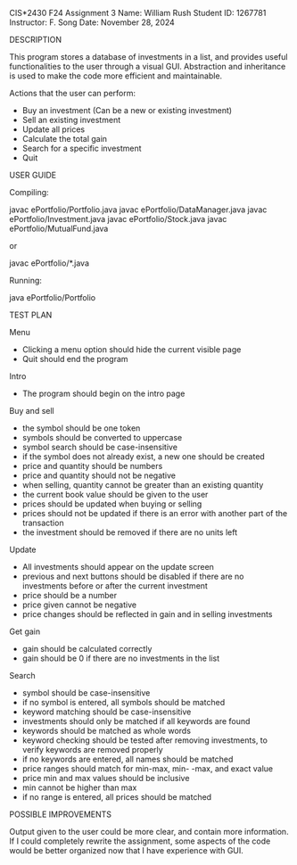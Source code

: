 CIS*2430 F24 Assignment 3
Name: William Rush
Student ID: 1267781
Instructor: F. Song
Date: November 28, 2024

DESCRIPTION

This program stores a database of investments in a list, and provides useful functionalities to the user through a visual GUI. Abstraction and inheritance is used to make the code more efficient and maintainable.

Actions that the user can perform:
 - Buy an investment (Can be a new or existing investment)
 - Sell an existing investment
 - Update all prices
 - Calculate the total gain
 - Search for a specific investment
 - Quit

USER GUIDE

Compiling:

javac ePortfolio/Portfolio.java
javac ePortfolio/DataManager.java
javac ePortfolio/Investment.java
javac ePortfolio/Stock.java
javac ePortfolio/MutualFund.java

or

javac ePortfolio/*.java

Running:

java ePortfolio/Portfolio

TEST PLAN

Menu
 - Clicking a menu option should hide the current visible page
 - Quit should end the program

Intro
 - The program should begin on the intro page

Buy and sell
 - the symbol should be one token
 - symbols should be converted to uppercase
 - symbol search should be case-insensitive
 - if the symbol does not already exist, a new one should be created
 - price and quantity should be numbers
 - price and quantity should not be negative
 - when selling, quantity cannot be greater than an existing quantity
 - the current book value should be given to the user
 - prices should be updated when buying or selling
 - prices should not be updated if there is an error with another part of the transaction
 - the investment should be removed if there are no units left

Update
 - All investments should appear on the update screen
 - previous and next buttons should be disabled if there are no investments before or after the current investment
 - price should be a number
 - price given cannot be negative
 - price changes should be reflected in gain and in selling investments

Get gain
 - gain should be calculated correctly
 - gain should be 0 if there are no investments in the list

Search
 - symbol should be case-insensitive
 - if no symbol is entered, all symbols should be matched
 - keyword matching should be case-insensitive
 - investments should only be matched if all keywords are found
 - keywords should be matched as whole words
 - keyword checking should be tested after removing investments, to verify keywords are removed properly
 - if no keywords are entered, all names should be matched
 - price ranges should match for min-max, min- -max, and exact value
 - price min and max values should be inclusive
 - min cannot be higher than max
 - if no range is entered, all prices should be matched

POSSIBLE IMPROVEMENTS

Output given to the user could be more clear, and contain more information.
If I could completely rewrite the assignment, some aspects of the code would be better organized now that I have experience with GUI.